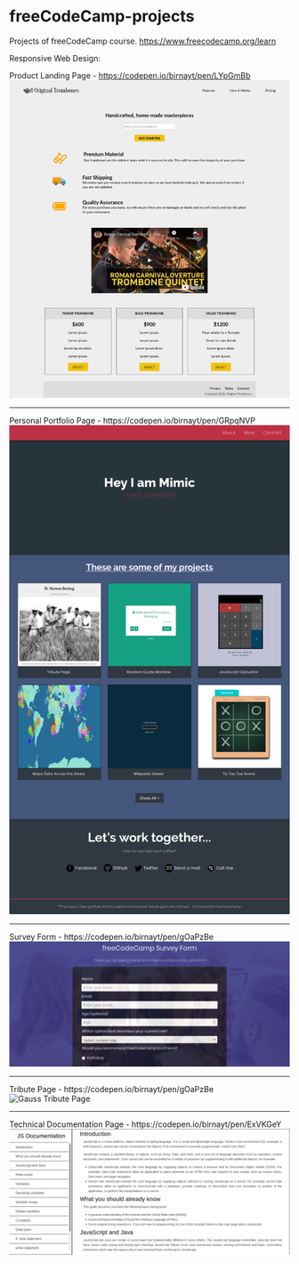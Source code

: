 # freeCodeCamp-projects
Projects of freeCodeCamp course.
https://www.freecodecamp.org/learn

Responsive Web Design:

Product Landing Page - https://codepen.io/birnayt/pen/LYpGmBb
<img src="responsive-web-design/Screenshot_2020-06-05 Original Trombones.png" alt="Original Trombones Page">
<hr>
Personal Portfolio Page - https://codepen.io/birnayt/pen/GRpqNVP
<img src="responsive-web-design/Screenshot_2020-06-05 Personal Portfolio(1).png" alt="Personal Portfolio Page">
<hr>
Survey Form  - https://codepen.io/birnayt/pen/gOaPzBe
<img src="responsive-web-design/Screenshot_2020-06-05 FCC Survey Form(1).png" alt="Survey Form">
<hr>
Tribute Page - https://codepen.io/birnayt/pen/gOaPzBe
<img src="responsive-web-design/responsive-web-design/Screenshot_2020-06-05 Carl Friedrich Gauss.png" alt="Gauss Tribute Page">                                                                                                
<hr>
Technical Documentation Page - https://codepen.io/birnayt/pen/ExVKGeY
<img src="responsive-web-design/Screenshot_2020-06-05 JS Documentation.png" alt="JS Documentation">
                                                                                            
                                                                              



